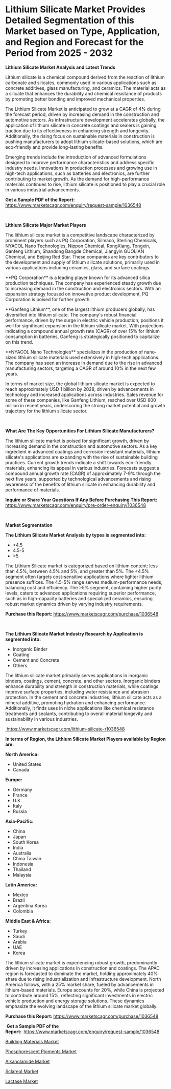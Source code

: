 <p><h1>Lithium Silicate Market Provides Detailed Segmentation of this Market based on Type, Application, and Region and Forecast for the Period from 2025 - 2032</h1></p><p><strong>Lithium Silicate Market Analysis and Latest Trends</strong></p>
<p><p>Lithium silicate is a chemical compound derived from the reaction of lithium carbonate and silicates, commonly used in various applications such as concrete additives, glass manufacturing, and ceramics. The material acts as a silicate that enhances the durability and chemical resistance of products by promoting better bonding and improved mechanical properties.</p><p>The Lithium Silicate Market is anticipated to grow at a CAGR of 4% during the forecast period, driven by increasing demand in the construction and automotive sectors. As infrastructure development accelerates globally, the application of lithium silicate in concrete coatings and sealers is gaining traction due to its effectiveness in enhancing strength and longevity. Additionally, the rising focus on sustainable materials in construction is pushing manufacturers to adopt lithium silicate-based solutions, which are eco-friendly and provide long-lasting benefits.</p><p>Emerging trends include the introduction of advanced formulations designed to improve performance characteristics and address specific industry needs. Innovations in production processes and growing use in high-tech applications, such as batteries and electronics, are further contributing to market growth. As the demand for high-performance materials continues to rise, lithium silicate is positioned to play a crucial role in various industrial advancements.</p></p>
<p><strong>Get a Sample PDF of the Report:&nbsp;</strong> <a href="https://www.marketscagr.com/enquiry/request-sample/1036548?utm_campaign=1868&utm_medium=2&utm_source=Github&utm_content=ia&utm_term=01042025&utm_id=lithium-silicate">https://www.marketscagr.com/enquiry/request-sample/1036548</a></p>
<p>&nbsp;</p>
<p><strong>Lithium Silicate Major Market Players</strong></p>
<p><p>The lithium silicate market is a competitive landscape characterized by prominent players such as PQ Corporation, Silmaco, Sterling Chemicals, NYACOL Nano Technologies, Nippon Chemical, RongXiang, Tongxin, Ganfeng Lithium, Shandong Bangde Chemical, Jiangyin GUOLIAN Chemical, and Beijing Red Star. These companies are key contributors to the development and supply of lithium silicate solutions, primarily used in various applications including ceramics, glass, and surface coatings.</p><p>**PQ Corporation** is a leading player known for its advanced silica production techniques. The company has experienced steady growth due to increasing demand in the construction and electronics sectors. With an expansion strategy focused on innovative product development, PQ Corporation is poised for further growth.</p><p>**Ganfeng Lithium**, one of the largest lithium producers globally, has diversified into lithium silicate. The company's robust financial performance, driven by the surge in electric vehicle production, positions it well for significant expansion in the lithium silicate market. With projections indicating a compound annual growth rate (CAGR) of over 15% for lithium consumption in batteries, Ganfeng is strategically positioned to capitalize on this trend.</p><p>**NYACOL Nano Technologies** specializes in the production of nano-sized lithium silicate materials used extensively in high-tech applications. The company has seen an increase in demand due to the rise in advanced manufacturing sectors, targeting a CAGR of around 10% in the next few years.</p><p>In terms of market size, the global lithium silicate market is expected to reach approximately USD 1 billion by 2028, driven by advancements in technology and increased applications across industries. Sales revenue for some of these companies, like Ganfeng Lithium, reached over USD 800 million in recent years, underscoring the strong market potential and growth trajectory for the lithium silicate sector.</p></p>
<p>&nbsp;</p>
<p><strong>What Are The Key Opportunities For Lithium Silicate Manufacturers?</strong></p>
<p><p>The lithium silicate market is poised for significant growth, driven by increasing demand in the construction and automotive sectors. As a key ingredient in advanced coatings and corrosion-resistant materials, lithium silicate's applications are expanding with the rise of sustainable building practices. Current growth trends indicate a shift towards eco-friendly materials, enhancing its appeal in various industries. Forecasts suggest a compound annual growth rate (CAGR) of approximately 7-9% through the next five years, supported by technological advancements and rising awareness of the benefits of lithium silicate in enhancing durability and performance of materials.</p></p>
<p><strong>Inquire or Share Your Questions If Any Before Purchasing This Report:</strong> <a href="https://www.marketscagr.com/enquiry/pre-order-enquiry/1036548?utm_campaign=1868&utm_medium=2&utm_source=Github&utm_content=ia&utm_term=01042025&utm_id=lithium-silicate">https://www.marketscagr.com/enquiry/pre-order-enquiry/1036548</a></p>
<p>&nbsp;</p>
<p><strong>Market Segmentation</strong></p>
<p><strong>The Lithium Silicate Market Analysis by types is segmented into:</strong></p>
<p><ul><li><4.5</li><li>4.5-5</li><li>>5</li></ul></p>
<p><p>The Lithium Silicate market is categorized based on lithium content: less than 4.5%, between 4.5% and 5%, and greater than 5%. The <4.5% segment often targets cost-sensitive applications where lighter lithium presence suffices. The 4.5-5% range serves medium-performance needs, balancing cost and efficiency. The >5% segment, containing higher purity levels, caters to advanced applications requiring superior performance, such as in high-capacity batteries and specialized ceramics, ensuring robust market dynamics driven by varying industry requirements.</p></p>
<p><strong>Purchase this Report:&nbsp;</strong><a href="https://www.marketscagr.com/purchase/1036548?utm_campaign=1868&utm_medium=2&utm_source=Github&utm_content=ia&utm_term=01042025&utm_id=lithium-silicate">https://www.marketscagr.com/purchase/1036548</a></p>
<p>&nbsp;</p>
<p><strong>The Lithium Silicate Market Industry Research by Application is segmented into:</strong></p>
<p><ul><li>Inorganic Binder</li><li>Coating</li><li>Cement and Concrete</li><li>Others</li></ul></p>
<p><p>The lithium silicate market primarily serves applications in inorganic binders, coatings, cement, concrete, and other sectors. Inorganic binders enhance durability and strength in construction materials, while coatings improve surface properties, including water resistance and abrasion protection. In the cement and concrete industries, lithium silicate acts as a mineral additive, promoting hydration and enhancing performance. Additionally, it finds uses in niche applications like chemical resistance treatments and sealants, contributing to overall material longevity and sustainability in various industries.</p></p>
<p><a href="https://www.marketscagr.com/lithium-silicate-r1036548?utm_campaign=1868&utm_medium=2&utm_source=Github&utm_content=ia&utm_term=01042025&utm_id=lithium-silicate">&nbsp;https://www.marketscagr.com/lithium-silicate-r1036548</a></p>
<p><strong>In terms of Region, the Lithium Silicate Market Players available by Region are:</strong></p>
<p>
    <p> <strong> North America: </strong>
        <ul>
            <li>United States</li>
            <li>Canada</li>
        </ul>
        </p> 
    <p> <strong> Europe: </strong>
        <ul>
            <li>Germany</li>
            <li>France</li>
            <li>U.K.</li>
            <li>Italy</li>
            <li>Russia</li>
        </ul>
        </p> 
    <p> <strong> Asia-Pacific: </strong>
        <ul>
            <li>China</li>
            <li>Japan</li>
            <li>South Korea</li>
            <li>India</li>
            <li>Australia</li>
            <li>China Taiwan</li>
            <li>Indonesia</li>
            <li>Thailand</li>
            <li>Malaysia</li>
        </ul>
        </p> 
    <p> <strong> Latin America: </strong>
        <ul>
            <li>Mexico</li>
            <li>Brazil</li>
            <li>Argentina Korea</li>
            <li>Colombia</li>
        </ul>
        </p> 
    <p> <strong> Middle East & Africa: </strong>
        <ul>
            <li>Turkey</li>
            <li>Saudi</li>
            <li>Arabia</li>
            <li>UAE</li>
            <li>Korea</li>
        </ul>
    </p>
    </p>
<p><p>The lithium silicate market is experiencing robust growth, predominantly driven by increasing applications in construction and coatings. The APAC region is forecasted to dominate the market, holding approximately 40% share due to rising industrialization and infrastructure development. North America follows, with a 25% market share, fueled by advancements in lithium-based materials. Europe accounts for 20%, while China is projected to contribute around 15%, reflecting significant investments in electric vehicle production and energy storage solutions. These dynamics emphasize the evolving landscape of the lithium silicate market globally.</p></p>
<p><strong>Purchase this Report: </strong><a href="https://www.marketscagr.com/purchase/1036548?utm_campaign=1868&utm_medium=2&utm_source=Github&utm_content=ia&utm_term=01042025&utm_id=lithium-silicate">https://www.marketscagr.com/purchase/1036548</a></p>
<p>&nbsp;<strong>Get a Sample PDF of the Report:&nbsp;&nbsp;</strong><a href="https://www.marketscagr.com/enquiry/request-sample/1036548?utm_campaign=1868&utm_medium=2&utm_source=Github&utm_content=ia&utm_term=01042025&utm_id=lithium-silicate">https://www.marketscagr.com/enquiry/request-sample/1036548</a></p>
<p><strong></strong></p>
<p><p><a href="https://github.com/knazsdadeyvw/Market-Research-Report-List-1/blob/main/building-materials-market.md?utm_campaign=1868&utm_medium=2&utm_source=Github&utm_content=ia&utm_term=01042025&utm_id=lithium-silicate">Building Materials Market</a></p><p><a href="https://github.com/nyanikumchu/Market-Research-Report-List-1/blob/main/phosphorescent-pigments-market.md?utm_campaign=1868&utm_medium=2&utm_source=Github&utm_content=ia&utm_term=01042025&utm_id=lithium-silicate">Phosphorescent Pigments Market</a></p><p><a href="https://github.com/naanaafranxu/Market-Research-Report-List-1/blob/main/alkanolamide-market.md?utm_campaign=1868&utm_medium=2&utm_source=Github&utm_content=ia&utm_term=01042025&utm_id=lithium-silicate">Alkanolamide Market</a></p><p><a href="https://github.com/suebabuhai/Market-Research-Report-List-1/blob/main/sclareol-market.md?utm_campaign=1868&utm_medium=2&utm_source=Github&utm_content=ia&utm_term=01042025&utm_id=lithium-silicate">Sclareol Market</a></p><p><a href="https://github.com/goliareanoyh/Market-Research-Report-List-1/blob/main/lactase-market.md?utm_campaign=1868&utm_medium=2&utm_source=Github&utm_content=ia&utm_term=01042025&utm_id=lithium-silicate">Lactase Market</a></p></p>